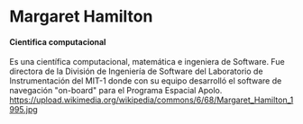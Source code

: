 # Margaret Hamilton
#### Cientifica computacional
Es una científica computacional, matemática e ingeniera de Software. Fue directora de la División de Ingeniería de Software del Laboratorio de Instrumentación del MIT-1 donde con su equipo desarrolló el software de navegación "on-board" para el Programa Espacial Apolo.
https://upload.wikimedia.org/wikipedia/commons/6/68/Margaret_Hamilton_1995.jpg
